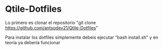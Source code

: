 # Qtile-Dotfiles
Lo primero es clonar el repositorio
"git clone https://github.com/antsodev21/Qtile-Dotfiles"

Para instalar los dotfiles simplemente debeis ejecutar
"bash install.sh"
y en teoria ya deberia funcionar
